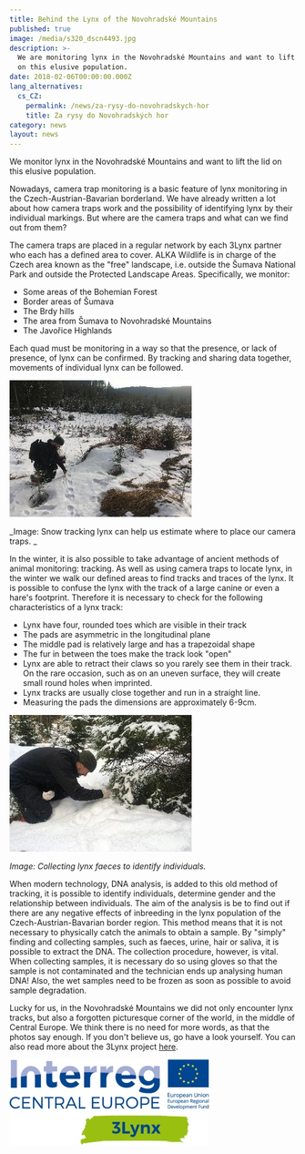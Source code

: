 ```yaml
---
title: Behind the Lynx of the Novohradské Mountains
published: true
image: /media/s320_dscn4493.jpg
description: >-
  We are monitoring lynx in the Novohradské Mountains and want to lift the lid
  on this elusive population. 
date: 2018-02-06T00:00:00.000Z
lang_alternatives:
  cs_CZ:
    permalink: /news/za-rysy-do-novohradskych-hor
    title: Za rysy do Novohradských hor
category: news
layout: news
---
```

We monitor lynx in the Novohradské Mountains and want to lift the lid on this elusive population. 

Nowadays, camera trap monitoring is a basic feature of lynx monitoring in the Czech-Austrian-Bavarian borderland. We have already written a lot about how camera traps work and the possibility of identifying lynx by their individual markings. But where are the camera traps and what can we find out from them? 

The camera traps are placed in a regular network by each 3Lynx partner who each has a defined area to cover. ALKA Wildlife is in charge of the Czech area known as the "free" landscape, i.e. outside the Šumava National Park and outside the Protected Landscape Areas. Specifically, we monitor: 

* Some areas of the Bohemian Forest
* Border areas of Šumava
* The Brdy hills
* The area from Šumava to Novohradské Mountains
* The Javořice Highlands

Each quad must be monitoring in a way so that the presence, or lack of presence, of lynx can be confirmed. By tracking and sharing data together, movements of individual lynx can be followed.

![](/media/s320_img_0378.jpg)

_Image: Snow tracking lynx can help us estimate where to place our camera traps. _

In the winter, it is also possible to take advantage of ancient methods of animal monitoring: tracking. As well as using camera traps to locate lynx, in the winter we walk our defined areas to find tracks and traces of the lynx. It is possible to confuse the lynx with the track of a large canine or even a hare's footprint. Therefore it is necessary to check for the following characteristics of a lynx track: 

* Lynx have four, rounded toes which are visible in their track
* The pads are asymmetric in the longitudinal plane
* The middle pad is relatively large and has a trapezoidal shape
* The fur in between the toes make the track look "open"
* Lynx are able to retract their claws so you rarely see them in their track. On the rare occasion, such as on an uneven surface, they will create small round holes when imprinted. 
* Lynx tracks are usually close together and run in a straight line.
* Measuring the pads the dimensions are approximately 6-9cm.

![](/media/s320_img_0385.jpg)

_Image: Collecting lynx faeces to identify individuals._

When modern technology, DNA analysis, is added to this old method of tracking, it is possible to identify individuals, determine gender and the relationship between individuals. The aim of the analysis is be to find out if there are any negative effects of inbreeding in the lynx population of the Czech-Austrian-Bavarian border region. This method means that it is not necessary to physically catch the animals to obtain a sample. By "simply" finding and collecting samples, such as faeces, urine, hair or saliva, it is possible to extract the DNA. The collection procedure, however, is vital. When collecting samples, it is necessary do so using gloves so that the sample is not contaminated and the technician ends up analysing human DNA! Also, the wet samples need to be frozen as soon as possible to avoid sample degradation.

Lucky for us, in the Novohradské Mountains we did not only encounter lynx tracks, but also a forgotten picturesque corner of the world, in the middle of Central Europe. We think there is no need for more words, as that the photos say enough. If you don't believe us, go have a look yourself. You can also read more about the 3Lynx project [here](https://www.interreg-central.eu/Content.Node/3Lynx.html).

![](/media/3lynx_cmyk_350.jpg)
